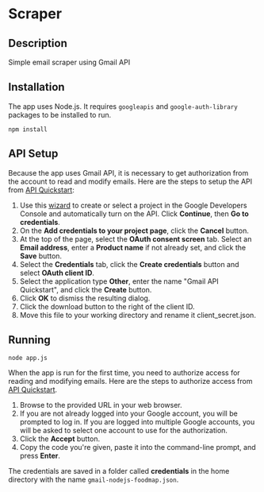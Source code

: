 # Scraper
## Description
Simple email scraper using Gmail API

## Installation
The app uses Node.js. It requires `googleapis` and `google-auth-library` packages to be installed to run.
```
npm install
```

## API Setup
Because the app uses Gmail API, it is necessary to get authorization from the account to read and modify emails. Here are the steps to setup the API from [API Quickstart](https://developers.google.com/gmail/api/quickstart/nodejs):
  1. Use this [wizard](https://console.developers.google.com/start/api?id=gmail) to create or select a project in the Google Developers Console and automatically turn on the API. Click __Continue__, then __Go to credentials__.
  2. On the __Add credentials to your project page__, click the __Cancel__ button.
  3. At the top of the page, select the __OAuth consent screen__ tab. Select an __Email address__, enter a __Product name__ if not already set, and click the __Save__ button.
  4. Select the __Credentials__ tab, click the __Create credentials__ button and select __OAuth client ID__.
  5. Select the application type __Other__, enter the name "Gmail API Quickstart", and click the __Create__ button.
  6. Click __OK__ to dismiss the resulting dialog.
  7. Click the download button to the right of the client ID.
  8. Move this file to your working directory and rename it client_secret.json.
  
## Running
```
node app.js
```
When the app is run for the first time, you need to authorize access for reading and modifying emails. Here are the steps to authorize access from [API Quickstart](https://developers.google.com/gmail/api/quickstart/nodejs).
  1. Browse to the provided URL in your web browser.
  2. If you are not already logged into your Google account, you will be prompted to log in. If you are logged into multiple Google accounts, you will be asked to select one account to use for the authorization.
  3. Click the __Accept__ button.
  4. Copy the code you're given, paste it into the command-line prompt, and press __Enter__.

The credentials are saved in a folder called __credentials__ in the home directory with the name `gmail-nodejs-foodmap.json`.
